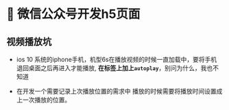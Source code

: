 # :shaved_ice: 微信公众号开发h5页面

## 视频播放坑

- ios 10 系统的iphone手机，机型6s在播放视频的时候一直加载中，要将手机退回桌面之后再进入才能播放, **在标签上加上`autoplay`**，别问为什么，我也不知道

- 在开发一个需要记录上次播放位置的需求中 播放的时候需要将播放时间设置成上一次播放的位置。
